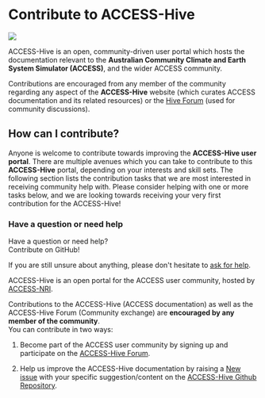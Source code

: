 # Contribute to ACCESS-Hive

<img class="rectangular-img img-cover" src="../../assets/how-to-contribute-img.jpg">

ACCESS-Hive is an open, community-driven user portal which hosts the documentation relevant to the **Australian Community Climate and Earth System Simulator (ACCESS)**, and the wider ACCESS community. 

Contributions are encouraged from any member of the community regarding any aspect of the **ACCESS-Hive** website (which curates ACCESS documentation and its related resources) or the <a href="https://forum.access-hive.org.au" target="_blank">Hive Forum</a> (used for community discussions).

## How can I contribute?

Anyone is welcome to contribute towards improving the **ACCESS-Hive user portal**. There are multiple avenues which you can take to contribute to this **ACCESS-Hive** portal, depending on your interests and skill sets. The following section lists the contribution tasks that we are most interested in receiving community help with. Please consider helping with one or more tasks below, and we are looking towards receiving your very first contribution for the ACCESS-Hive!

### <i class="fa-solid fa-circle-question"></i> Have a question or need help 

<div class="card-container vertical-card">Have a question or need help?</div>
<div>Contribute on GitHub!</div>

If you are still unsure about anything, please don't hesitate to <a href="https://forum.access-hive.org.au" target="_blank">ask for help</a>.

ACCESS-Hive is an open portal for the ACCESS user community, hosted by <a href="https://www.access-nri.org.au" target="_blank">ACCESS-NRI</a>.

Contributions to the ACCESS-Hive (ACCESS documentation) as well as the ACCESS-Hive Forum (Community exchange) are **encouraged by any member of the community**.
<br>
You can contribute in two ways:

1. Become part of the ACCESS user community by signing up and participate on the <a href="https://forum.access-hive.org.au" target="_blank">ACCESS-Hive Forum</a>.

2. Help us improve the ACCESS-Hive documentation by raising a <a href="https://github.com/ACCESS-Hive/access-hive.github.io/issues/new?assignees=&labels=External&projects=&template=simple-issue-template.md&title=" target="_blank">New issue</a> with your specific suggestion/content on the <a href="https://github.com/ACCESS-Hive/access-hive.github.io" target="_blank">ACCESS-Hive Github Repository</a>.

[^1]:
    _"How to contribute" sample image source (to be changed...)_: <a href="https://www.freepik.com/free-vector/team-crisis-managers-solving-businessman-problems-employees-with-lightbulb-unraveling-tangle-vector-illustration-teamwork-solution-management-concept_10613678.htm#query=teamwork%20cartoon&position=18&from_view=keyword&track=ais">Image by pch.vector</a> on Freepik